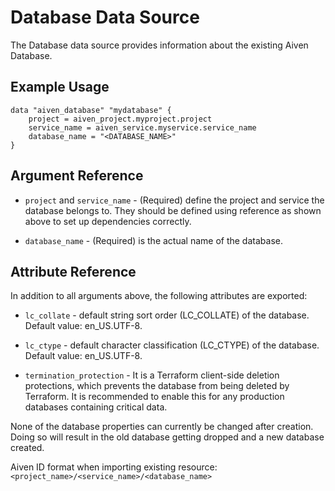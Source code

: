 # Database Data Source

The Database data source provides information about the existing Aiven Database.

## Example Usage

```hcl
data "aiven_database" "mydatabase" {
    project = aiven_project.myproject.project
    service_name = aiven_service.myservice.service_name
    database_name = "<DATABASE_NAME>"
}
```

## Argument Reference

* `project` and `service_name` - (Required) define the project and service the database belongs to.
They should be defined using reference as shown above to set up dependencies correctly.

* `database_name` - (Required) is the actual name of the database.

## Attribute Reference

In addition to all arguments above, the following attributes are exported:

* `lc_collate` - default string sort order (LC_COLLATE) of the database. Default value: en_US.UTF-8.

* `lc_ctype` - default character classification (LC_CTYPE) of the database. Default value: en_US.UTF-8.

* `termination_protection` - It is a Terraform client-side deletion protections, which prevents the database
from being deleted by Terraform. It is recommended to enable this for any production
databases containing critical data.

None of the database properties can currently be changed after creation. Doing so will
result in the old database getting dropped and a new database created.

Aiven ID format when importing existing resource: `<project_name>/<service_name>/<database_name>`
